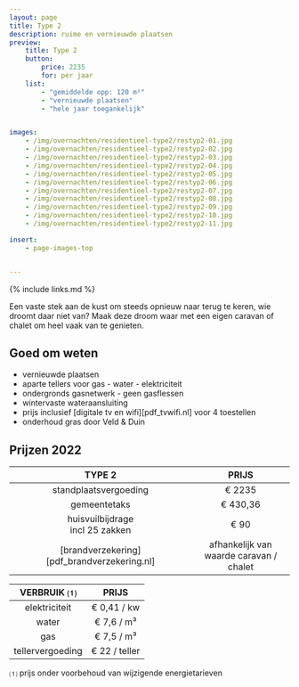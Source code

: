 ```yaml
---
layout: page
title: Type 2
description: ruime en vernieuwde plaatsen
preview:
    title: Type 2
    button:
        price: 2235
        for: per jaar
    list:
        - "gemiddelde opp: 120 m²"
        - "vernieuwde plaatsen"
        - "hele jaar toegankelijk"


images:
    - /img/overnachten/residentieel-type2/restyp2-01.jpg
    - /img/overnachten/residentieel-type2/restyp2-02.jpg
    - /img/overnachten/residentieel-type2/restyp2-03.jpg
    - /img/overnachten/residentieel-type2/restyp2-04.jpg
    - /img/overnachten/residentieel-type2/restyp2-05.jpg
    - /img/overnachten/residentieel-type2/restyp2-06.jpg
    - /img/overnachten/residentieel-type2/restyp2-07.jpg
    - /img/overnachten/residentieel-type2/restyp2-08.jpg
    - /img/overnachten/residentieel-type2/restyp2-09.jpg
    - /img/overnachten/residentieel-type2/restyp2-10.jpg
    - /img/overnachten/residentieel-type2/restyp2-11.jpg

insert:
    - page-images-top


---
```


{% include links.md %}

Een vaste stek aan de kust om steeds opnieuw naar terug te keren, wie droomt daar niet van? Maak deze droom waar met een eigen caravan of chalet om heel vaak van te genieten.


## Goed om weten

- vernieuwde plaatsen
- aparte tellers voor gas - water - elektriciteit
- ondergronds gasnetwerk - geen gasflessen
- wintervaste wateraansluiting
- prijs inclusief [digitale tv en wifi][pdf_tvwifi.nl] voor 4 toestellen
- onderhoud gras door Veld & Duin


## Prijzen 2022

TYPE 2                |PRIJS           |
:--------------------:|:--------------:|
standplaatsvergoeding |€ 2235             
gemeentetaks          |€ 430,36
huisvuilbijdrage<br>incl 25 zakken<br> | € 90    
[brandverzekering][pdf_brandverzekering.nl]      |afhankelijk van <br>waarde caravan / chalet

VERBRUIK ⑴           |PRIJS          |
:--------------------:|:-------------:|
elektriciteit         | € 0,41 / kw        
water                 | € 7,6 / m³  
gas                   | € 7,5 / m³       
tellervergoeding      | € 22 / teller

⑴ prijs onder voorbehoud van wijzigende energietarieven
